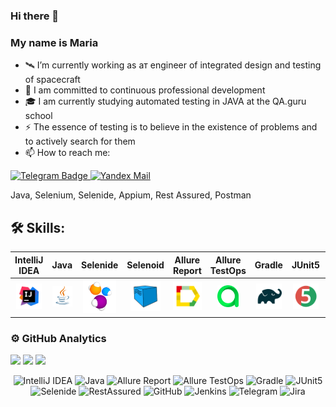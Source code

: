 ### Hi there 👋 
### My name is Maria

- 🛰️ I’m currently working as aт engineer of integrated design and testing of spacecraft
- 🚀 I am committed to continuous professional development
- 🎓 I am currently studying automated testing in JAVA at the QA.guru school
- ⚡ The essence of testing is to believe in the existence of problems and to actively search for them
- 📫 How to reach me:

<a href="https://t.me/MaryPimenova">
    <img width="6%" src="media/logo/Telegram.svg" alt="Telegram Badge"/>
</a>
<a href="mailto:marusim8ha@gmail.com">
    <img width="6%" src="media/logo/Yandex_Mail_icon.png" alt="Yandex Mail"/>
</a>

Java, Selenium, Selenide, Appium, Rest Assured,  Postman
## :hammer_and_wrench: Skills: 
| IntelliJ IDEA | Java | Selenide | Selenoid  | Allure Report |  Allure TestOps | Gradle | JUnit5 | GitHub | Jenkins| Telegram | Jira |
|:---------:|:---------:|:---------:|:---------:|:---------:|:---------:|:---------:|:---------:|:---------:|:---------:|:---------:|:-----------:|
| <img width="90%" title="IntelliJ IDEA" src="media/logotypes/Intelij_IDEA.svg"> | <img width="100%" title="Java" src="media/logotypes/Java.svg"> | <img width="90%" title="Selenide" src="media/logotypes/Selenide.svg"> | <img width="80%" title="Selenoid" src="media/logotypes/Selenoid.svg"> |<img width="100%" title="Allure Report" src="media/logotypes/Allure_Report.svg"> |<img width="60%" title="Allure TestOps" src="media/logotypes/AllureTestOps.svg"> |<img width="90%" title="Gradle" src="media/logotypes/Gradle.svg"> |<img width="90%" title="JUnit5" src="media/logotypes/JUnit5.svg"> |<img width="90%" title="GitHub" src="media/logotypes/GitHub.svg"> |<img width="90%" title="Jenkins" src="media/logotypes/Jenkins.svg"> |<img width="80%" title="Telegram" src="media/logotypes/Telegram.svg">|<img width="85%" title="Jira" src="media/logotypes/Jira.svg">|

### ⚙&nbsp;GitHub Analytics
![](http://github-profile-summary-cards.vercel.app/api/cards/stats?username=MaryPimenova&theme=algolia)
![](http://github-profile-summary-cards.vercel.app/api/cards/repos-per-language?username=MaryPimenova&theme=algolia)
![](https://github-profile-summary-cards.vercel.app/api/cards/profile-details?username=MaryPimenova&theme=algolia)

<p align="center">
<img width="6%" title="IntelliJ IDEA" src="media/logo/Idea.svg">
<img width="6%" title="Java" src="media/logo/Java.svg">
<img width="6%" title="Allure Report" src="media/logo/Allure.svg">
<img width="5%" title="Allure TestOps" src="media/logo/Allure_TO.svg">
<img width="6%" title="Gradle" src="media/logo/Gradle.svg">
<img width="6%" title="JUnit5" src="media/logo/Junit5.svg">
<img width="6%" title="Selenide" src="media/logo/Selenide.svg">
<img width="6%" title="RestAssured" src="media/logo/RestAssured.svg">
<img width="6%" title="GitHub" src="media/logo/GitHub.svg">
<img width="6%" title="Jenkins" src="media/logo/Jenkins.svg">
<img width="6%" title="Telegram" src="media/logo/Telegram.svg">
<img width="5%" title="Jira" src="media/logo/Jira.svg">
</p>

